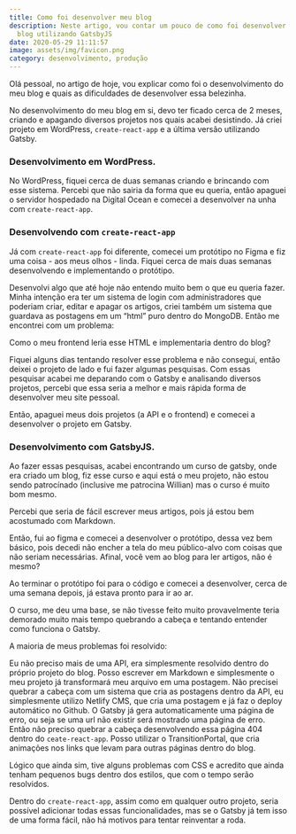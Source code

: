 ```yaml
---
title: Como foi desenvolver meu blog
description: Neste artigo, vou contar um pouco de como foi desenvolver o meu
  blog utilizando GatsbyJS
date: 2020-05-29 11:11:57
image: assets/img/favicon.png
category: desenvolvimento, produção
---
```

Olá pessoal, no artigo de hoje, vou explicar como foi o desenvolvimento do meu blog e quais as dificuldades de desenvolver essa belezinha.

No desenvolvimento do meu blog em si, devo ter ficado cerca de 2 meses, criando e apagando diversos projetos nos quais acabei desistindo. Já criei projeto em WordPress, `create-react-app` e a última versão utilizando Gatsby.

### Desenvolvimento em WordPress.

No WordPress, fiquei cerca de duas semanas criando e brincando com esse sistema. Percebi que não sairia da forma que eu queria, então apaguei o servidor hospedado na Digital Ocean e comecei a desenvolver na unha com `create-react-app`.

### Desenvolvendo com `create-react-app`

Já com `create-react-app` foi diferente, comecei um protótipo no Figma e fiz uma coisa - aos meus olhos - linda. Fiquei cerca de mais duas semanas desenvolvendo e implementando o protótipo. 

Desenvolvi algo que até hoje não entendo muito bem o que eu queria fazer. Minha intenção era ter um sistema de login com administradores que poderiam criar, editar e apagar os artigos, criei também um sistema que guardava as postagens em um “html” puro dentro do MongoDB. Então me encontrei com um problema:

Como o meu frontend leria esse HTML e implementaria dentro do blog?

Fiquei alguns dias tentando resolver esse problema e não consegui, então deixei o projeto de lado e fui fazer algumas pesquisas. Com essas pesquisar acabei me deparando com o Gatsby e analisando diversos projetos, percebi que essa seria a melhor e mais rápida forma de desenvolver meu site pessoal.

Então, apaguei meus dois projetos (a API e o frontend) e comecei a desenvolver o projeto em Gatsby.

### Desenvolvimento com GatsbyJS.

Ao fazer essas pesquisas, acabei encontrando um curso de gatsby, onde era criado um blog, fiz esse curso e aqui está o meu projeto, não estou sendo patrocínado (inclusive me patrocina Willian) mas o curso é muito bom mesmo.

Percebi que seria de fácil escrever meus artigos, pois já estou bem acostumado com Markdown.

Então, fui ao figma e comecei a desenvolver o protótipo, dessa vez bem básico, pois decedi não encher a tela do meu público-alvo com coisas que não seriam necessárias. Afinal, você vem ao blog para ler artigos, não é mesmo?

Ao terminar o protótipo foi para o código e comecei a desenvolver, cerca de uma semana depois, já estava pronto para ir ao ar.

O curso, me deu uma base, se não tivesse feito muito provavelmente teria demorado muito mais tempo quebrando a cabeça e tentando entender como funciona o Gatsby.

A maioria de meus problemas foi resolvido:

 Eu não preciso mais de uma API, era simplesmente resolvido dentro do próprio projeto do blog.
Posso escrever em Markdown e simplesmente o meu projeto já transformará meu arquivo em uma postagem.
Não precisei quebrar a cabeça com um sistema que cria as postagens dentro da API, eu simplesmente utilizo Netlify CMS, que cria uma postagem e já faz o deploy automático no Github.
O Gatsby já gera automaticamente uma página de erro, ou seja se uma url não existir será mostrado uma página de erro. Então não preciso quebrar a cabeça desenvolvendo essa página 404 dentro do `ceate-react-app`.
Posso utilizar o TransitionPortal, que cria animações nos links que levam para outras páginas dentro do blog.

Lógico que ainda sim, tive alguns problemas com CSS e acredito que ainda tenham pequenos bugs dentro dos estilos, que com o tempo serão resolvidos.

Dentro do `create-react-app`, assim como em qualquer outro projeto, seria possível adicionar todas essas funcionalidades, mas se o Gatsby já tem isso de uma forma fácil, não há motivos para tentar reinventar a roda.


